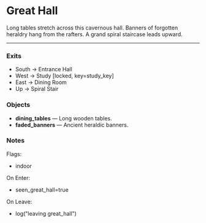 # Great Hall

Long tables stretch across this cavernous hall. Banners of forgotten heraldry hang from the rafters.
A grand spiral staircase leads upward.

---

### Exits
- South → Entrance Hall
- West → Study [locked, key=study_key]
- East → Dining Room
- Up → Spiral Stair

### Objects
- **dining_tables** — Long wooden tables.
- **faded_banners** — Ancient heraldic banners.

### Notes
Flags:
- indoor

On Enter:
- seen_great_hall=true

On Leave:
- log("leaving great_hall")
